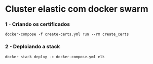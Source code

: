 # Cluster elastic com docker swarm
### 1 - Criando os certificados
```
docker-compose -f create-certs.yml run --rm create_certs
```
### 2 - Deploiando a stack
```
docker stack deploy -c docker-compose.yml elk
```